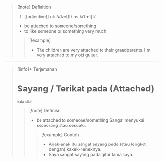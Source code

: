 >[!note] Definition
>1. [[adjective]]
uk  /əˈtætʃt/ us  /əˈtætʃt/
>-  be attached to someone/something
>-  to like someone or something very much:
> > [!example] 
> > - The children are very attached to their grandparents.
I'm very attached to my old guitar.

---

>[!info]+ Terjemahan
> # Sayang / Terikat pada (Attached)
><small>kata sifat</small>
> > [!note] Definisi
> > - be attached to someone/something
> > Sangat menyukai seseorang atau sesuatu.
> > > [!example] Contoh
> > > - Anak-anak itu sangat sayang pada (atau lengket dengan) kakek-neneknya.
> > > - Saya sangat sayang pada gitar lama saya.